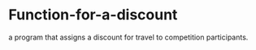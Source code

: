 # Function-for-a-discount
a program that assigns a discount for travel to competition participants.
